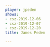 ```yaml
---
player: jpeden
shows:
- csz-2019-12-06
- csz-2019-12-07
- csz-2019-12-20
title: James Peden

---
```


